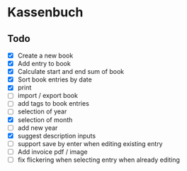 # Kassenbuch

## Todo
- [x] Create a new book
- [x] Add entry to book
- [x] Calculate start and end sum of book
- [x] Sort book entries by date
- [x] print
- [ ] import / export book
- [ ] add tags to book entries
- [ ] selection of year
- [x] selection of month
- [ ] add new year
- [x] suggest description inputs
- [ ] support save by enter when editing existing entry
- [ ] Add invoice pdf / image
- [ ] fix flickering when selecting entry when already editing
